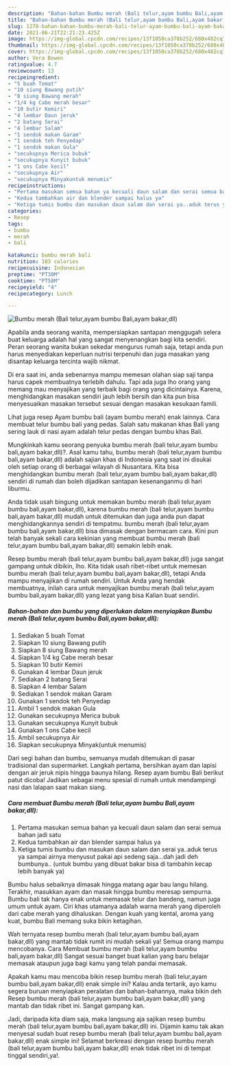 ```yaml
---
description: "Bahan-bahan Bumbu merah (Bali telur,ayam bumbu Bali,ayam bakar,dll) yang lezat dan Mudah Dibuat"
title: "Bahan-bahan Bumbu merah (Bali telur,ayam bumbu Bali,ayam bakar,dll) yang lezat dan Mudah Dibuat"
slug: 1278-bahan-bahan-bumbu-merah-bali-telur-ayam-bumbu-bali-ayam-bakar-dll-yang-lezat-dan-mudah-dibuat
date: 2021-06-21T22:21:23.425Z
image: https://img-global.cpcdn.com/recipes/13f1050ca378b252/680x482cq70/bumbu-merah-bali-telurayam-bumbu-baliayam-bakardll-foto-resep-utama.jpg
thumbnail: https://img-global.cpcdn.com/recipes/13f1050ca378b252/680x482cq70/bumbu-merah-bali-telurayam-bumbu-baliayam-bakardll-foto-resep-utama.jpg
cover: https://img-global.cpcdn.com/recipes/13f1050ca378b252/680x482cq70/bumbu-merah-bali-telurayam-bumbu-baliayam-bakardll-foto-resep-utama.jpg
author: Vera Bowen
ratingvalue: 4.7
reviewcount: 13
recipeingredient:
- "5 buah Tomat"
- "10 siung Bawang putih"
- "8 siung Bawang merah"
- "1/4 kg Cabe merah besar"
- "10 butir Kemiri"
- "4 lembar Daun jeruk"
- "2 batang Serai"
- "4 lembar Salam"
- "1 sendok makan Garam"
- "1 sendok teh Penyedap"
- "1 sendok makan Gula"
- "secukupnya Merica bubuk"
- "secukupnya Kunyit bubuk"
- "1 ons Cabe kecil"
- "secukupnya Air"
- "secukupnya Minyakuntuk menumis"
recipeinstructions:
- "Pertama masukan semua bahan ya kecuali daun salam dan serai semua bahan jadi satu"
- "Kedua tambahkan air dan blender sampai halus ya"
- "Ketiga tumis bumbu dan masukan daun salam dan serai ya..aduk terus ya sampai airnya menyusut pakai api sedeng saja...dah jadi deh bumbunya.. (untuk bumbu yang dibuat bakar bisa di tambahin kecap lebih banyak ya)"
categories:
- Resep
tags:
- bumbu
- merah
- bali

katakunci: bumbu merah bali 
nutrition: 103 calories
recipecuisine: Indonesian
preptime: "PT30M"
cooktime: "PT58M"
recipeyield: "4"
recipecategory: Lunch

---
```



![Bumbu merah (Bali telur,ayam bumbu Bali,ayam bakar,dll)](https://img-global.cpcdn.com/recipes/13f1050ca378b252/680x482cq70/bumbu-merah-bali-telurayam-bumbu-baliayam-bakardll-foto-resep-utama.jpg)

Apabila anda seorang wanita, mempersiapkan santapan menggugah selera buat keluarga adalah hal yang sangat menyenangkan bagi kita sendiri. Peran seorang  wanita bukan sekedar mengurus rumah saja, tetapi anda pun harus menyediakan keperluan nutrisi terpenuhi dan juga masakan yang disantap keluarga tercinta wajib nikmat.

Di era  saat ini, anda sebenarnya mampu memesan olahan siap saji tanpa harus capek membuatnya terlebih dahulu. Tapi ada juga lho orang yang memang mau menyajikan yang terbaik bagi orang yang dicintainya. Karena, menghidangkan masakan sendiri jauh lebih bersih dan kita pun bisa menyesuaikan masakan tersebut sesuai dengan masakan kesukaan famili. 

Lihat juga resep Ayam bumbu bali (ayam bumbu merah) enak lainnya. Cara membuat telur bumbu bali yang pedas. Salah satu makanan khas Bali yang sering lauk di nasi ayam adalah telur pedas dengan bumbu khas Bali.

Mungkinkah kamu seorang penyuka bumbu merah (bali telur,ayam bumbu bali,ayam bakar,dll)?. Asal kamu tahu, bumbu merah (bali telur,ayam bumbu bali,ayam bakar,dll) adalah sajian khas di Indonesia yang saat ini disukai oleh setiap orang di berbagai wilayah di Nusantara. Kita bisa menghidangkan bumbu merah (bali telur,ayam bumbu bali,ayam bakar,dll) sendiri di rumah dan boleh dijadikan santapan kesenanganmu di hari liburmu.

Anda tidak usah bingung untuk memakan bumbu merah (bali telur,ayam bumbu bali,ayam bakar,dll), karena bumbu merah (bali telur,ayam bumbu bali,ayam bakar,dll) mudah untuk ditemukan dan juga anda pun dapat menghidangkannya sendiri di tempatmu. bumbu merah (bali telur,ayam bumbu bali,ayam bakar,dll) bisa dimasak dengan bermacam cara. Kini pun telah banyak sekali cara kekinian yang membuat bumbu merah (bali telur,ayam bumbu bali,ayam bakar,dll) semakin lebih enak.

Resep bumbu merah (bali telur,ayam bumbu bali,ayam bakar,dll) juga sangat gampang untuk dibikin, lho. Kita tidak usah ribet-ribet untuk memesan bumbu merah (bali telur,ayam bumbu bali,ayam bakar,dll), tetapi Anda mampu menyajikan di rumah sendiri. Untuk Anda yang hendak membuatnya, inilah cara untuk menyajikan bumbu merah (bali telur,ayam bumbu bali,ayam bakar,dll) yang lezat yang bisa Kalian buat sendiri.

<!--inarticleads1-->

##### Bahan-bahan dan bumbu yang diperlukan dalam menyiapkan Bumbu merah (Bali telur,ayam bumbu Bali,ayam bakar,dll):

1. Sediakan 5 buah Tomat
1. Siapkan 10 siung Bawang putih
1. Siapkan 8 siung Bawang merah
1. Siapkan 1/4 kg Cabe merah besar
1. Siapkan 10 butir Kemiri
1. Gunakan 4 lembar Daun jeruk
1. Sediakan 2 batang Serai
1. Siapkan 4 lembar Salam
1. Sediakan 1 sendok makan Garam
1. Gunakan 1 sendok teh Penyedap
1. Ambil 1 sendok makan Gula
1. Gunakan secukupnya Merica bubuk
1. Gunakan secukupnya Kunyit bubuk
1. Gunakan 1 ons Cabe kecil
1. Ambil secukupnya Air
1. Siapkan secukupnya Minyak(untuk menumis)


Dari segi bahan dan bumbu, semuanya mudah ditemukan di pasar tradisional dan supermarket. Langkah pertama, bersihkan ayam dan lapisi dengan air jeruk nipis hingga baunya hilang. Resep ayam bumbu Bali berikut patut dicoba! Jadikan sebagai menu spesial di rumah untuk mendampingi nasi dan lalapan saat makan siang. 

<!--inarticleads2-->

##### Cara membuat Bumbu merah (Bali telur,ayam bumbu Bali,ayam bakar,dll):

1. Pertama masukan semua bahan ya kecuali daun salam dan serai semua bahan jadi satu
1. Kedua tambahkan air dan blender sampai halus ya
1. Ketiga tumis bumbu dan masukan daun salam dan serai ya..aduk terus ya sampai airnya menyusut pakai api sedeng saja...dah jadi deh bumbunya.. (untuk bumbu yang dibuat bakar bisa di tambahin kecap lebih banyak ya)


Bumbu halus sebaiknya dimasak hingga matang agar bau langu hilang. Terakhir, masukkan ayam dan masak hingga bumbu meresap sempurna. Bumbu bali tak hanya enak untuk memasak telur dan bandeng, namun juga umum untuk ayam. Ciri khas utamanya adalah warna merah yang diperoleh dari cabe merah yang dihaluskan. Dengan kuah yang kental, aroma yang kuat, bumbu Bali memang suka bikin ketagihan. 

Wah ternyata resep bumbu merah (bali telur,ayam bumbu bali,ayam bakar,dll) yang mantab tidak rumit ini mudah sekali ya! Semua orang mampu mencobanya. Cara Membuat bumbu merah (bali telur,ayam bumbu bali,ayam bakar,dll) Sangat sesuai banget buat kalian yang baru belajar memasak ataupun juga bagi kamu yang telah pandai memasak.

Apakah kamu mau mencoba bikin resep bumbu merah (bali telur,ayam bumbu bali,ayam bakar,dll) enak simple ini? Kalau anda tertarik, ayo kamu segera buruan menyiapkan peralatan dan bahan-bahannya, maka bikin deh Resep bumbu merah (bali telur,ayam bumbu bali,ayam bakar,dll) yang mantab dan tidak ribet ini. Sangat gampang kan. 

Jadi, daripada kita diam saja, maka langsung aja sajikan resep bumbu merah (bali telur,ayam bumbu bali,ayam bakar,dll) ini. Dijamin kamu tak akan menyesal sudah buat resep bumbu merah (bali telur,ayam bumbu bali,ayam bakar,dll) enak simple ini! Selamat berkreasi dengan resep bumbu merah (bali telur,ayam bumbu bali,ayam bakar,dll) enak tidak ribet ini di tempat tinggal sendiri,ya!.

